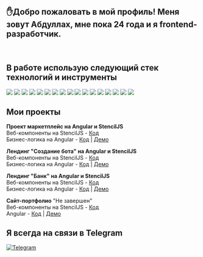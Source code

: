 ## ✋Добро пожаловать в мой профиль! Меня зовут Абдуллах, мне пока 24 года и я frontend-разработчик.
</br>

## В работе использую следующий стек технологий и инструменты
<img src="https://img.shields.io/badge/JavaScript-323330?style=for-the-badge&logo=javascript&logoColor=F7DF1E"> <img src="https://img.shields.io/badge/TypeScript-007ACC?style=for-the-badge&logo=typescript&logoColor=white"> <img src="https://img.shields.io/badge/Angular-DD0031?style=for-the-badge&logo=angular&logoColor=white"> <img src="https://img.shields.io/badge/Angular_material-DD0031?style=for-the-badge&logo=angular&logoColor=white"> <img src="https://img.shields.io/badge/StencilJS-black?style=for-the-badge&logo=ionic&logoColor=white"> <img src="https://img.shields.io/badge/HTML5-E34F26?style=for-the-badge&logo=html5&logoColor=white"> <img src="https://img.shields.io/badge/CSS3-1572B6?style=for-the-badge&logo=css3&logoColor=white"> <img src="https://img.shields.io/badge/Sass-CC6699?style=for-the-badge&logo=sass&logoColor=white"> <img src="https://img.shields.io/badge/React-20232A?style=for-the-badge&logo=react&logoColor=61DAFB"> <img src="https://img.shields.io/badge/Tailwind_CSS-38B2AC?style=for-the-badge&logo=tailwind-css&logoColor=white"> <img src="https://img.shields.io/badge/Bootstrap-563D7C?style=for-the-badge&logo=bootstrap&logoColor=white"> <img src="https://img.shields.io/badge/Ubuntu-E95420?style=for-the-badge&logo=ubuntu&logoColor=white">   <img src="https://img.shields.io/badge/GraphQL-E10098?style=for-the-badge&logo=graphql&logoColor=white"> <img src="https://img.shields.io/badge/Figma-F24E1E?style=for-the-badge&logo=figma&logoColor=white"> <img src="https://img.shields.io/badge/GitLab-330F63?style=for-the-badge&logo=gitlab&logoColor=white"> <img src="https://img.shields.io/badge/Git-F05032?style=for-the-badge&logo=git&logoColor=white"> <img src="https://img.shields.io/badge/clubhouse-6515DD?style=for-the-badge&logo=clubhouse&logoColor=white">
</br>

## Мои проекты

**Проект маркетплейс на Angular и StencilJS**<br />
Веб-компоненты на StencilJS - [Код](https://github.com/Wokh-Dada/shop-market.git)<br />
Бизнес-логика на Angular - [Код](https://github.com/Wokh-Dada/ng-market.git) | [Демо](https://wokh-dada.github.io/ng-market-place/)<br />

**Лендинг "Создание бота" на Angular и StencilJS**<br />
Веб-компоненты на StencilJS - [Код](https://github.com/Wokh-Dada/botdevelopmentapp)<br />
Бизнес-логика на Angular - [Код](https://github.com/Wokh-Dada/botDevelAppInAngular) | [Демо](https://wokh-dada.github.io/botDevelAppInAngular/)<br />


**Лендинг "Банк" на Angular и StencilJS**<br />
Веб-компоненты на StencilJS - [Код](https://github.com/Wokh-Dada/companycards)<br />
Бизнес-логика на Angular - [Код](https://github.com/Wokh-Dada/companyCardsInAngular) | [Демо](https://wokh-dada.github.io/companyCardsInAngular/)<br />

**Сайт-портфолио** "Не завершен"<br />
Веб-компоненты на StencilJS - [Код](https://github.com/Wokh-Dada/portfolio-site)<br />
Angular - [Код](https://github.com/Wokh-Dada/portfolioInAngular) | [Демо](https://wokh-dada.github.io/portfolioInAngular/)<br />

## Я всегда на связи в Telegram 
<a href="https://t.me/Prime_user" rel="nofollow">
<img src="https://camo.githubusercontent.com/dff510e1fc950068c2459737c7373ebe8c3c95e8d80a477c2268ec589ffd41f1/68747470733a2f2f696d672e736869656c64732e696f2f62616467652f54656c656772616d2d7265643f7374796c653d736f6369616c266c6f676f3d74656c656772616d" alt="Telegram" data-canonical-src="https://img.shields.io/badge/Telegram-red?style=social&amp;logo=telegram" style="max-width:100%;">
</a>


